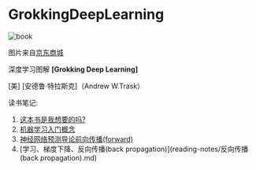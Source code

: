 # GrokkingDeepLearning

![book](https://img11.360buyimg.com/n1/jfs/t1/89178/15/9284/103564/5e0da9caEb051c1a0/ca3d632e1f3f7aab.jpg)

图片来自[京东商城](https://img11.360buyimg.com/n1/jfs/t1/89178/15/9284/103564/5e0da9caEb051c1a0/ca3d632e1f3f7aab.jpg)

深度学习图解 **[Grokking Deep Learning]**

[美] [安德鲁·特拉斯克]（Andrew W.Trask）



读书笔记:

1.  [这本书是我想要的吗?](reading-notes/这本书是我想要的吗？.md)
2.  [机器学习入门概念](reading-notes/机器学习入门概念.md)
3.  [神经网络预测导论前向传播(forward)](reading-notes/神经网络预测导论前向传播(forward).md)
4.  [学习、梯度下降、反向传播(back propagation)](reading-notes/反向传播(back propagation).md)

